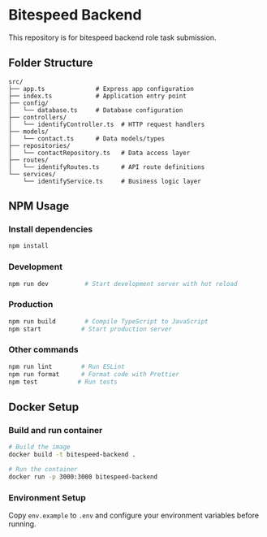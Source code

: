 # Bitespeed Backend

This repository is for bitespeed backend role task submission. 

## Folder Structure

```
src/
├── app.ts              # Express app configuration
├── index.ts            # Application entry point
├── config/
│   └── database.ts     # Database configuration
├── controllers/
│   └── identifyController.ts  # HTTP request handlers
├── models/
│   └── contact.ts      # Data models/types
├── repositories/
│   └── contactRepository.ts   # Data access layer
├── routes/
│   └── identifyRoutes.ts      # API route definitions
└── services/
    └── identifyService.ts     # Business logic layer
```

## NPM Usage

### Install dependencies
```bash
npm install
```

### Development
```bash
npm run dev          # Start development server with hot reload
```

### Production
```bash
npm run build        # Compile TypeScript to JavaScript
npm start           # Start production server
```

### Other commands
```bash
npm run lint        # Run ESLint
npm run format      # Format code with Prettier
npm test           # Run tests
```

## Docker Setup

### Build and run container
```bash
# Build the image
docker build -t bitespeed-backend .

# Run the container
docker run -p 3000:3000 bitespeed-backend
```

### Environment Setup
Copy `env.example` to `.env` and configure your environment variables before running. 